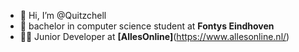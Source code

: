 - 👋 Hi, I’m @Quitzchell
- 🌱 bachelor in computer science student at **Fontys Eindhoven**
- 👩‍🏭 Junior Developer at **[AllesOnline]**(https://www.allesonline.nl/)

<!---
Quitzchell/Quitzchell is a ✨ special ✨ repository because its `README.md` (this file) appears on your GitHub profile.
You can click the Preview link to take a look at your changes.
--->
